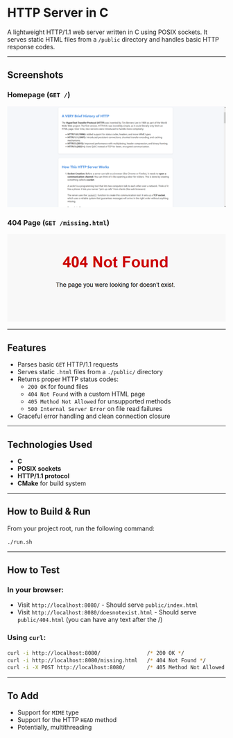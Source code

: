 # HTTP Server in C

A lightweight HTTP/1.1 web server written in C using POSIX sockets. It serves static HTML files from a `/public` directory and handles basic HTTP response codes.

---

##  Screenshots

### Homepage (`GET /`)
![Homepage](./screenshots/homepage.png)

### 404 Page (`GET /missing.html`)
![404 Page](./screenshots/notfound.png)

---

## Features

- Parses basic `GET` HTTP/1.1 requests
- Serves static `.html` files from a `./public/` directory
- Returns proper HTTP status codes:
    - `200 OK` for found files
    - `404 Not Found` with a custom HTML page
    - `405 Method Not Allowed` for unsupported methods
    - `500 Internal Server Error` on file read failures
- Graceful error handling and clean connection closure

---

## Technologies Used

- **C**
- **POSIX sockets**
- **HTTP/1.1 protocol**
- **CMake** for build system

---

## How to Build & Run

From your project root, run the following command:

```bash
./run.sh
```
---

##  How to Test

### In your browser:

- Visit `http://localhost:8080/` - Should serve `public/index.html`
- Visit `http://localhost:8080/doesnotexist.html` - Should serve `public/404.html` (you can have any text after the /)

### Using `curl`:

```bash
curl -i http://localhost:8080/               /* 200 OK */
curl -i http://localhost:8080/missing.html   /* 404 Not Found */
curl -i -X POST http://localhost:8080/       /* 405 Method Not Allowed */
```

---

## To Add

- Support for `MIME` type
- Support for the HTTP `HEAD` method
- Potentially, multithreading
